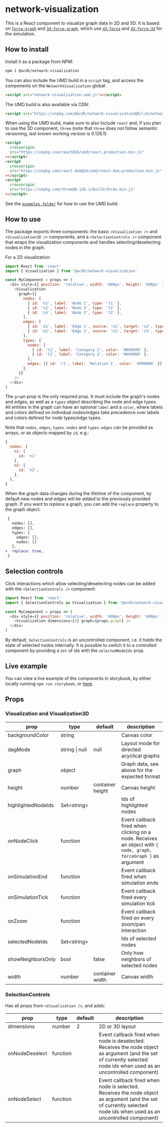 # network-visualization

This is a React component to visualize graph data in 2D and 3D. It is based on
[`force-graph`](https://github.com/vasturiano/force-graph) and
[`3d-force-graph`](https://github.com/vasturiano/3d-force-graph), which use
[`d3-force`](https://github.com/d3/d3-force) and
[`d3-force-3d`](https://github.com/vasturiano/d3-force-3d) for the simulation.

## How to install

Install it as a package from NPM:

```sh
npm i @acdh/network-visualization
```

You can also include the UMD build in a `script` tag, and access the components
on the `NetworkVisualization` global:

```html
<script src="network-visualization.umd.js"></script>
```

The UMD build is also available via CDN:

```html
<script src="https://unpkg.com/@acdh/network-visualization@0/lib/network-visualization.umd.js"></script>
```

When using the UMD build, make sure to also include `react` and, if you plan to
use the 3D component, `three` (note that `three` does not follow semantic
versioning, last known working version is 0.126.1):

```html
<script
  crossorigin
  src="https://unpkg.com/react@16/umd/react.production.min.js"
></script>
<script
  crossorigin
  src="https://unpkg.com/react-dom@16/umd/react-dom.production.min.js"
></script>
<script
  crossorigin
  src="https://unpkg.com/three@0.126.1/build/three.min.js"
></script>
```

See the [`examples folder`](examples/umd/) for how to use the UMD build.

## How to use

The package exports three components: the basic `<Visualization />` and
`<Visualization3D />` components, and a `<SelectionControls />` component that
wraps the visualization components and handles selecting/deselecting nodes in
the graph.

For a 2D visualization:

```js
import React from 'react'
import { Visualization } from '@acdh/network-visualization'

const MyComponent = props => (
  <div style={{ position: 'relative', width: '600px', height: '600px' }}>
    <Visualization
      graph={{
        nodes: [
          { id: 'n1', label: 'Node 1', type: 't1' },
          { id: 'n2', label: 'Node 2', type: 't2' },
          { id: 'n3', label: 'Node 3', type: 't2' },
        ],
        edges: [
          { id: 'e1', label: 'Edge 1', source: 'n1', target: 'n2', type: 'r1' },
          { id: 'e2', label: 'Edge 2', source: 'n1', target: 'n3', type: 'r1' },
        ],
        types: {
          nodes: [
            { id: 't1', label: 'Category 1', color: '#006699' },
            { id: 't2', label: 'Category 2', color: '#669900' },
          ],
          edges: [{ id: 'r1', label: 'Relation 1', color: '#990066' }],
        },
      }}
    />
  </div>
)
```

The `graph` prop is the only required prop. It must include the graph's nodes
and edges, as well as a `types` object describing the node and edge types. All
entities in the graph can have an optional `label` and a `color`, where labels
and colors defined on individual nodes/edges take precedence over labels and
colors defined for node types/edge types.

Note that `nodes`, `edges`, `types.nodes` and `types.edges` can be provided as
arrays, or as objects mapped by `id`, e.g.:

```js
{
  nodes: {
    n1: {
      id: 'n1'
    },
    n2: {
      id: 'n2',
    },
  },
}
```

When the graph data changes during the lifetime of the component, by default new
nodes and edges will be _added_ to the previously provided graph. If you want to
_replace_ a graph, you can add the `replace` property to the graph object:

```diff
 {
   nodes: [],
   edges: [],
   types: {
     edges: [],
     nodes: []
   },
+  replace: true,
 }
```

## Selection controls

Click interactions which allow selecting/deselecting nodes can be added with the
`<SelectionControls />` component:

```js
import React from 'react'
import { SelectionControls as Visualization } from '@acdh/network-visualization'

const MyComponent = props => (
  <div style={{ position: 'relative', width: '600px', height: '600px' }}>
    <Visualization dimensions={3} graph={props.graph} />
  </div>
)
```

By default, `SelectionControls` is an uncontrolled component, i.e. it holds the
state of selected nodes internally. It is possible to switch it to a controlled
component by providing a `Set` of ids with the `selectedNodeIds` prop.

## Live example

You can view a live example of the components in storybook, by either locally
running `npm run storybook`, or
[here](https://acdh-network-visualization.netlify.com).

## Props

### Visualization and Visualization3D

| prop               | type           | default          | description                                                                                                     |
| ------------------ | -------------- | ---------------- | --------------------------------------------------------------------------------------------------------------- |
| backgroundColor    | string         |                  | Canvas color                                                                                                    |
| dagMode            | string \| null | null             | Layout mode for directed acyclical graphs                                                                       |
| graph              | object         |                  | Graph data, see above for the expected format                                                                   |
| height             | number         | container height | Canvas height                                                                                                   |
| highlightedNodeIds | Set\<string\>  |                  | Ids of highlighted nodes                                                                                        |
| onNodeClick        | function       |                  | Event callback fired when clicking on a node. Receives an object with `{ node, graph, forceGraph }` as argument |
| onSimulationEnd    | function       |                  | Event callback fired when simulation ends                                                                       |
| onSimulationTick   | function       |                  | Event callback fired every simulation tick                                                                      |
| onZoom             | function       |                  | Event callback fired on every zoom/pan interaction                                                              |
| selectedNodeIds    | Set\<string\>  |                  | Ids of selected nodes                                                                                           |
| showNeighborsOnly  | bool           | false            | Only how neighbors of selected nodes                                                                            |
| width              | number         | container width  | Canvas width                                                                                                    |

### SelectionControls

Has all props from `<Visualization />`, and adds:

| prop           | type     | default | description                                                                                                                                                            |
| -------------- | -------- | ------- | ---------------------------------------------------------------------------------------------------------------------------------------------------------------------- |
| dimensions     | number   | 2       | 2D or 3D layout                                                                                                                                                        |
| onNodeDeselect | function |         | Event callback fired when node is deselected. Receives the node object as argument (and the set of currently selected node ids when used as an uncontrolled component) |
| onNodeSelect   | function |         | Event callback fired when node is selected. Receives the node object as argument (and the set of currently selected node ids when used as an uncontrolled component)   |
